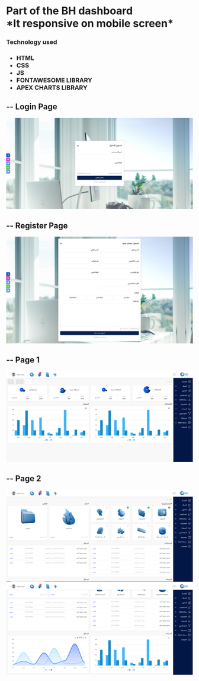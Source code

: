<h1>Part of the BH dashboard <br /> *It responsive on mobile screen*</h1>
<h3>Technology used<h3>
<ul>
  <li>HTML</li>
  <li>CSS</li>
  <li>JS</li>
  <li>FONTAWESOME LIBRARY</li>
  <li>APEX CHARTS LIBRARY</li>
</ul>

<h2>-- Login Page</h2>
<img src="./UI/login_page.png" />

<h2>-- Register Page</h2>
<img src="./UI/register_page.png" />

<h2>-- Page 1</h2>
<img src="./UI/page1.PNG" />

<h2>-- Page 2</h2>
<img src="./UI/page2_1.PNG" />
<img src="./UI/page2_2.PNG" />
